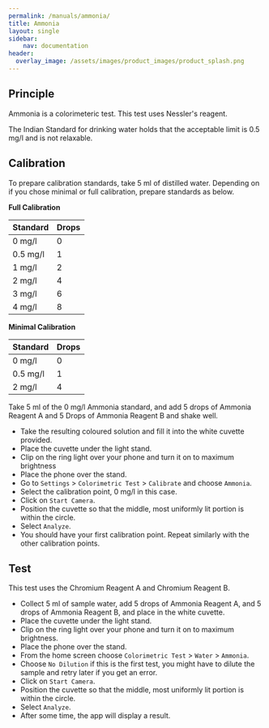 ```yaml
---
permalink: /manuals/ammonia/
title: Ammonia
layout: single
sidebar: 
    nav: documentation
header:
  overlay_image: /assets/images/product_images/product_splash.png
---
```

## Principle
Ammonia is a colorimeteric test. This test uses Nessler's reagent.

The Indian Standard for drinking water holds that the acceptable limit is 0.5 mg/l and is not relaxable.

## Calibration
To prepare calibration standards, take 5 ml of distilled water. Depending on if you chose minimal or full calibration, prepare standards as below.

**Full Calibration**

| Standard | Drops |
| --- | --- |
| 0 mg/l | 0 |
| 0.5 mg/l | 1 |
| 1 mg/l | 2 |
| 2 mg/l | 4 |
| 3 mg/l | 6 |
| 4 mg/l | 8 |

**Minimal Calibration**

| Standard | Drops |
| --- | --- |
| 0 mg/l | 0 |
| 0.5 mg/l | 1 |
| 2 mg/l | 4 |

Take 5 ml of the 0 mg/l Ammonia standard, and add 5 drops of Ammonia Reagent A and 5 Drops of Ammonia Reagent B and shake well.

* Take the resulting coloured solution and fill it into the white cuvette provided.
* Place the cuvette under the light stand.
* Clip on the ring light over your phone and turn it on to maximum brightness
* Place the phone over the stand.
* Go to `Settings` > `Colorimetric Test` > `Calibrate` and choose `Ammonia`.
* Select the calibration point, 0 mg/l in this case.
* Click on `Start Camera`.
* Position the cuvette so that the middle, most uniformly lit portion is within the circle.
* Select `Analyze`.
* You should have your first calibration point. Repeat similarly with the other calibration points.

## Test
This test uses the Chromium Reagent A and Chromium Reagent B.

* Collect 5 ml of sample water, add 5 drops of Ammonia Reagent A, and 5 drops of Ammonia Reagent B, and place in the white cuvette.
* Place the cuvette under the light stand.
* Clip on the ring light over your phone and turn it on to maximum brightness.
* Place the phone over the stand.
* From the home screen choose `Colorimetric Test` > `Water` > `Ammonia`.
* Choose `No Dilution` if this is the first test, you might have to dilute the sample and retry later if you get an error.
* Click on `Start Camera`.
* Position the cuvette so that the middle, most uniformly lit portion is within the circle.
* Select `Analyze`.
* After some time, the app will display a result.